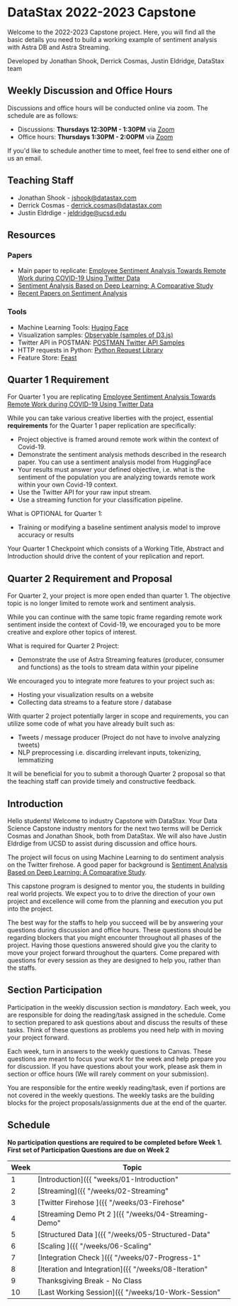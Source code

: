 # DataStax 2022-2023 Capstone

Welcome to the 2022-2023 Capstone project. Here, you will find all
the basic details you need to build a working example of sentiment
analysis with Astra DB and Astra Streaming.

Developed by Jonathan Shook, Derrick Cosmas, Justin Eldridge, DataStax team

## Weekly Discussion and  Office Hours

Discussions and office hours will be conducted online via zoom. The schedule are as follows:
* Discussions: **Thursdays 12:30PM - 1:30PM** via [Zoom]()
* Office hours: **Thursdays 1:30PM - 2:00PM** via [Zoom]()

If you'd like to schedule another time to meet, feel free to send either one of us an email. 

## Teaching Staff

* Jonathan Shook - jshook@datastax.com
* Derrick Cosmas - derrick.cosmas@datastax.com
* Justin Eldrdige - jeldridge@ucsd.edu

## Resources

### Papers

* Main paper to replicate: [Employee Sentiment Analysis Towards Remote Work during COVID-19 Using
Twitter Data](https://inass.org/wp-content/uploads/2021/12/2022022808.pdf)
* [Sentiment Analysis Based on Deep Learning: A Comparative Study](https://arxiv.org/ftp/arxiv/papers/2006/2006.03541.pdf)
* [Recent Papers on Sentiment Analysis](https://www.paperdigest.org/2020/05/recent-papers-on-sentiment-analysis/)

### Tools

* Machine Learning Tools: [Huging Face](https://huggingface.co/docs/transformers/index)
* Visualization samples: [Observable (samples of D3.js)](https://observablehq.com/explore)
* Twitter API in POSTMAN: [POSTMAN Twitter API Samples](https://t.co/twitter-api-postman)
* HTTP requests in Python: [Python Request Library](https://realpython.com/python-requests/#the-get-request)
* Feature Store: [Feast](https://feast.dev/blog/what-is-a-feature-store/)

## Quarter 1 Requirement

For Quarter 1 you are replicating [Employee Sentiment Analysis Towards Remote Work during COVID-19 Using
Twitter Data](https://inass.org/wp-content/uploads/2021/12/2022022808.pdf) 

While you can take various creative liberties with the project, essential **requirements** for the Quarter 1 paper replication are specifically:

* Project objective is framed around remote work within the context of Covid-19.
* Demonstrate the sentiment analysis methods described in the research paper. You can use a sentiment analysis model from HuggingFace
* Your results must answer your defined objective, i.e. what is the sentiment of the population you are analyzing towards remote work within your own Covid-19 context.
* Use the Twitter API for your raw input stream.
* Use a streaming function for your classification pipeline.

What is OPTIONAL for Quarter 1:
* Training or modifying a baseline sentiment analysis model to improve accuracy or results

Your Quarter 1 Checkpoint which consists of a Working Title, Abstract and Introduction should drive the content of your replication and report.

## Quarter 2 Requirement and Proposal

For Quarter 2, your project is more open ended than quarter 1. The objective topic is no longer limited to remote work and sentiment analysis.

While you can continue with the same topic frame regarding remote work sentiment inside the context of Covid-19, we encouraged you to be more creative and explore other topics of interest.

What is required for Quarter 2 Project:

- Demonstrate the use of Astra Streaming features (producer, consumer and functions) as the tools to stream data within your pipeline

We encouraged you to integrate more features to your project such as:

- Hosting your visualization results on a website 
- Collecting data streams to a feature store / database

With quarter 2 project potentially larger in scope and requirements, you can utilize some code of what you have already built such as:

- Tweets / message producer (Project do not have to involve analyzing tweets)
- NLP preprocessing i.e. discarding irrelevant inputs, tokenizing, lemmatizing

It will be beneficial for you to submit a thorough Quarter 2 proposal so that the teaching staff can provide timely and constructive feedback.

## Introduction

Hello students! Welcome to industry Capstone with DataStax. Your Data Science Capstone industry mentors for the next two terms will be Derrick Cosmas and Jonathan Shook, both from DataStax. We will also have Justin Eldrdige from UCSD to assist during discussion and office hours.

The project will focus on using Machine Learning to do sentiment analysis on the Twitter firehose. A good paper for background is [Sentiment Analysis Based on Deep Learning: A Comparative Study](https://arxiv.org/ftp/arxiv/papers/2006/2006.03541.pdf).

This capstone program is designed to mentor you, the students in building real world projects. We expect you to to drive the direction of your own project and excellence will come from the planning and execution you put into the project. 

The best way for the staffs to help you succeed will be by answering your questions during discussion and office hours. These questions should be regarding blockers that you might encounter throughout all phases of the project. Having those questions answered should give you the clarity to move your project forward throughout the quarters. Come prepared with questions for every session as they are designed to help you, rather than the staffs.

## Section Participation

Participation in the weekly discussion section is *mandatory*. Each
week, you are responsible for doing the reading/task assigned in the
schedule. Come to section prepared to ask questions about
and discuss the results of these tasks. Think of these questions as problems 
you need help with in moving your project forward.

Each week, turn in answers to the weekly questions to Canvas. These
questions are meant to focus your work for the week and help prepare
you for discussion. If you have questions about your work, please ask
them in section or office hours (We will rarely comment on your
submission).

You are responsible for the entire weekly reading/task, even if
portions are not covered in the weekly questions. The weekly tasks are
the building blocks for the project proposals/assignments due at the
end of the quarter.

## Schedule

**No participation questions are required to be completed before Week 1. 
First set of Participation Questions are due on Week 2**

|Week|Topic|
|--|--|
|1|[Introduction]({{ "weeks/01-Introduction" | absolute_url }})|
|2|[Streaming]({{ "/weeks/02-Streaming" | absolute_url }})|
|3|[Twitter Firehose ]({{ "/weeks/03-Firehose" | absolute_url }})|
|4|[Streaming Demo Pt 2 ]({{ "/weeks/04-Streaming-Demo" | absolute_url }})|
|5|[Structured Data ]({{ "/weeks/05-Structured-Data" | absolute_url }})|
|6|[Scaling ]({{ "/weeks/06-Scaling" | absolute_url }})|
|7|[Integration Check ]({{ "/weeks/07-Progress-1" | absolute_url }})|
|8|[Iteration and Integration]({{ "/weeks/08-Iteration" | absolute_url }})|
|9|Thanksgiving Break - No Class|
|10|[Last Working Session]({{ "/weeks/10-Work-Session" | absolute_url}})|
